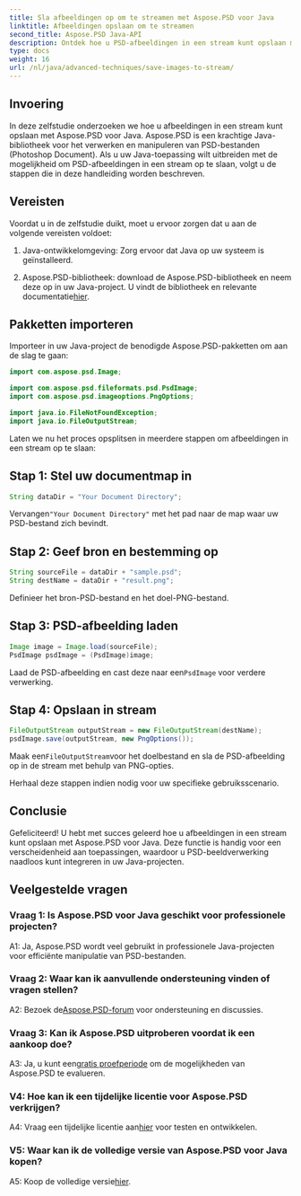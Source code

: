```yaml
---
title: Sla afbeeldingen op om te streamen met Aspose.PSD voor Java
linktitle: Afbeeldingen opslaan om te streamen
second_title: Aspose.PSD Java-API
description: Ontdek hoe u PSD-afbeeldingen in een stream kunt opslaan met Aspose.PSD voor Java. Volg onze stap-voor-stap handleiding voor een efficiënte beeldverwerking.
type: docs
weight: 16
url: /nl/java/advanced-techniques/save-images-to-stream/
---
```

## Invoering

In deze zelfstudie onderzoeken we hoe u afbeeldingen in een stream kunt opslaan met Aspose.PSD voor Java. Aspose.PSD is een krachtige Java-bibliotheek voor het verwerken en manipuleren van PSD-bestanden (Photoshop Document). Als u uw Java-toepassing wilt uitbreiden met de mogelijkheid om PSD-afbeeldingen in een stream op te slaan, volgt u de stappen die in deze handleiding worden beschreven.

## Vereisten

Voordat u in de zelfstudie duikt, moet u ervoor zorgen dat u aan de volgende vereisten voldoet:

1. Java-ontwikkelomgeving: Zorg ervoor dat Java op uw systeem is geïnstalleerd.

2.  Aspose.PSD-bibliotheek: download de Aspose.PSD-bibliotheek en neem deze op in uw Java-project. U vindt de bibliotheek en relevante documentatie[hier](https://reference.aspose.com/psd/java/).

## Pakketten importeren

Importeer in uw Java-project de benodigde Aspose.PSD-pakketten om aan de slag te gaan:

```java
import com.aspose.psd.Image;

import com.aspose.psd.fileformats.psd.PsdImage;
import com.aspose.psd.imageoptions.PngOptions;

import java.io.FileNotFoundException;
import java.io.FileOutputStream;
```

Laten we nu het proces opsplitsen in meerdere stappen om afbeeldingen in een stream op te slaan:

## Stap 1: Stel uw documentmap in

```java
String dataDir = "Your Document Directory";
```

 Vervangen`"Your Document Directory"` met het pad naar de map waar uw PSD-bestand zich bevindt.

## Stap 2: Geef bron en bestemming op

```java
String sourceFile = dataDir + "sample.psd";
String destName = dataDir + "result.png";
```

Definieer het bron-PSD-bestand en het doel-PNG-bestand.

## Stap 3: PSD-afbeelding laden

```java
Image image = Image.load(sourceFile);
PsdImage psdImage = (PsdImage)image;
```

 Laad de PSD-afbeelding en cast deze naar een`PsdImage` voor verdere verwerking.

## Stap 4: Opslaan in stream

```java
FileOutputStream outputStream = new FileOutputStream(destName);
psdImage.save(outputStream, new PngOptions());
```

 Maak een`FileOutputStream`voor het doelbestand en sla de PSD-afbeelding op in de stream met behulp van PNG-opties.

Herhaal deze stappen indien nodig voor uw specifieke gebruiksscenario.

## Conclusie

Gefeliciteerd! U hebt met succes geleerd hoe u afbeeldingen in een stream kunt opslaan met Aspose.PSD voor Java. Deze functie is handig voor een verscheidenheid aan toepassingen, waardoor u PSD-beeldverwerking naadloos kunt integreren in uw Java-projecten.

## Veelgestelde vragen

### Vraag 1: Is Aspose.PSD voor Java geschikt voor professionele projecten?

A1: Ja, Aspose.PSD wordt veel gebruikt in professionele Java-projecten voor efficiënte manipulatie van PSD-bestanden.

### Vraag 2: Waar kan ik aanvullende ondersteuning vinden of vragen stellen?

 A2: Bezoek de[Aspose.PSD-forum](https://forum.aspose.com/c/psd/34) voor ondersteuning en discussies.

### Vraag 3: Kan ik Aspose.PSD uitproberen voordat ik een aankoop doe?

 A3: Ja, u kunt een[gratis proefperiode](https://releases.aspose.com/) om de mogelijkheden van Aspose.PSD te evalueren.

### V4: Hoe kan ik een tijdelijke licentie voor Aspose.PSD verkrijgen?

 A4: Vraag een tijdelijke licentie aan[hier](https://purchase.aspose.com/temporary-license/) voor testen en ontwikkelen.

### V5: Waar kan ik de volledige versie van Aspose.PSD voor Java kopen?

 A5: Koop de volledige versie[hier](https://purchase.aspose.com/buy).